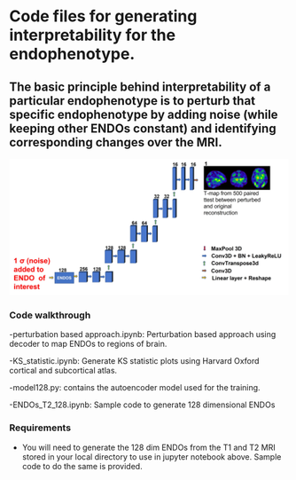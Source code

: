 # Code files for generating interpretability for the endophenotype.

## The basic principle behind interpretability of a particular endophenotype is to perturb that specific endophenotype by adding noise (while keeping other ENDOs constant) and identifying corresponding changes over the MRI. 

![Interpreting the endophenotypes](Interpretability.jpg)

### Code walkthrough

-perturbation based approach.ipynb: Perturbation based approach using decoder to map ENDOs to regions of brain.

-KS_statistic.ipynb: Generate KS statistic plots using Harvard Oxford cortical and subcortical atlas.

-model128.py: contains the autoencoder model used for the training.

-ENDOs_T2_128.ipynb: Sample code to generate 128 dimensional ENDOs

### Requirements

- You will need to generate the 128 dim ENDOs from the T1 and T2 MRI stored in your local directory to use in jupyter notebook above. Sample code to do the same is provided.
